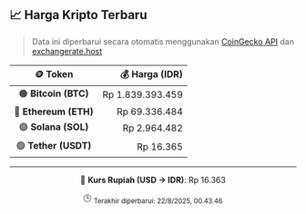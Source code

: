 

<!-- HARGA_KRIPTO -->
## 📈 Harga Kripto Terbaru

> Data ini diperbarui secara otomatis menggunakan [CoinGecko API](https://www.coingecko.com/) dan [exchangerate.host](https://exchangerate.host/)

<div align="center">

| 🪙 Token | 💰 Harga (IDR) |
|:------:|---------------:|
| 🟠 **Bitcoin (BTC)**   | Rp 1.839.393.459 |
| 🔵 **Ethereum (ETH)**  | Rp 69.336.484 |
| 🟣 **Solana (SOL)**    | Rp 2.964.482 |
| 🟢 **Tether (USDT)**   | Rp 16.365 |

---

💱 **Kurs Rupiah (USD → IDR)**: Rp 16.363

🕒 <sub>Terakhir diperbarui: 22/8/2025, 00.43.46</sub>

</div>
<!-- /HARGA_KRIPTO -->